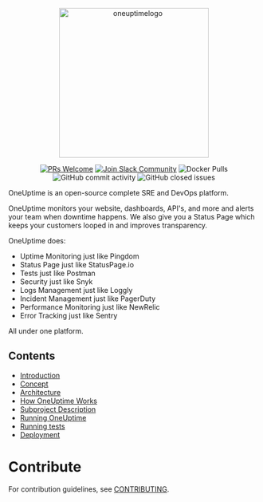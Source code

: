 <p align="center">
  <img width="300" alt="oneuptimelogo" src="https://raw.githubusercontent.com/OneUptime/oneuptime/master/Marketing/logos/OneUptimePNG/7.png">
</p>
<p align="center">
  <a href='http://makeapullrequest.com'><img alt='PRs Welcome' src='https://img.shields.io/badge/PRs-welcome-brightgreen.svg?style=shields'/></a>
  <a href='https://join.slack.com/t/oneuptimehelp/shared_invite/zt-f9it996u-Klha030kbWe6FhCDYUmwig'><img alt="Join Slack Community" src="https://img.shields.io/badge/slack%20community-join-blue"/></a>
  <img alt="Docker Pulls" src="https://img.shields.io/docker/pulls/oneuptime/backend"/>
  <img alt="GitHub commit activity" src="https://img.shields.io/github/commit-activity/m/oneuptime/app"/>
  <img alt="GitHub closed issues" src="https://img.shields.io/github/issues-closed/oneuptime/app"/>
</p>

OneUptime is an open-source complete SRE and DevOps platform.

OneUptime monitors your website, dashboards, API's, and more and alerts your team when downtime happens. We also give you a Status Page which keeps your customers looped in and improves transparency.

OneUptime does:

-   Uptime Monitoring just like Pingdom
-   Status Page just like StatusPage.io
-   Tests just like Postman
-   Security just like Snyk
-   Logs Management just like Loggly
-   Incident Management just like PagerDuty
-   Performance Monitoring just like NewRelic
-   Error Tracking just like Sentry

All under one platform.

## Contents

-   [Introduction](/docs/introduction.md)
-   [Concept](/docs/concept.md)
-   [Architecture](/docs/architecture.md)
-   [How OneUptime Works](/docs/how-oneuptime-works-overview)
-   [Subproject Description](/docs/project-description.md)
-   [Running OneUptime](/docs/run.md)
-   [Running tests](/docs/running-tests.md)
-   [Deployment](/docs/deployment.md)

# Contribute

For contribution guidelines, see [CONTRIBUTING](/CONTRIBUTING.md).
